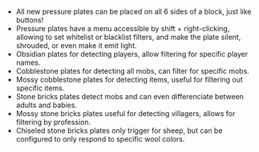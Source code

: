 + All new pressure plates can be placed on all 6 sides of a block, just like buttons!
+ Pressure plates have a menu accessible by shift + right-clicking, allowing to set whitelist or blacklist filters, and make the plate silent, shrouded, or even make it emit light.
+ Obsidian plates for detecting players, allow filtering for specific player names.
+ Cobblestone plates for detecting all mobs, can filter for specific mobs.
+ Mossy cobblestone plates for detecting items, useful for filtering out specific items.
+ Stone bricks plates detect mobs and can even differenciate between adults and babies.
+ Mossy stone bricks plates useful for detecting villagers, allows for filtering by profession.
+ Chiseled stone bricks plates only trigger for sheep, but can be configured to only respond to specific wool colors.